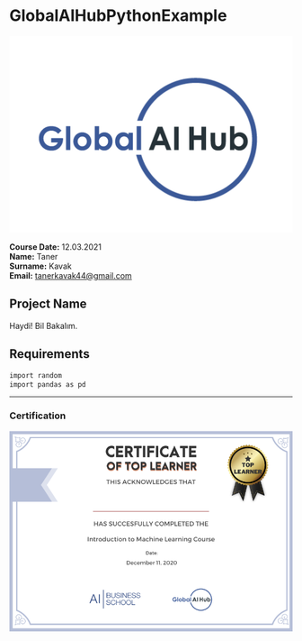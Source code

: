 # GlobalAIHubPythonExample

![](img/logo.png)

**Course Date:** 12.03.2021  
**Name:** Taner  
**Surname:** Kavak  
**Email:** tanerkavak44@gmail.com  

  

## Project Name
Haydi! Bil Bakalım.

## Requirements
```
import random
import pandas as pd
```
---

### Certification
![](img/certificate_ex.png)

